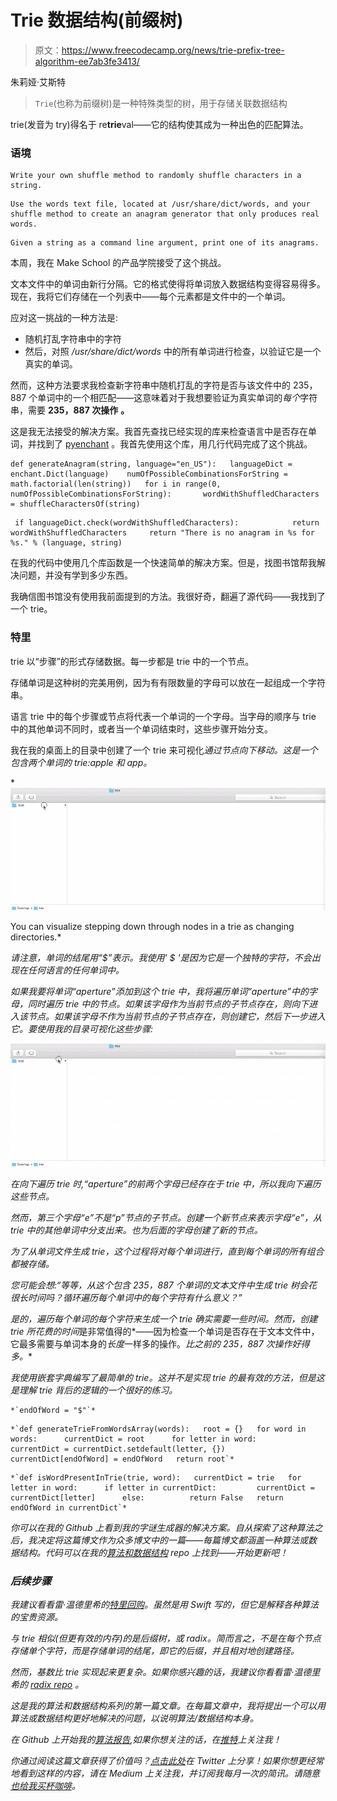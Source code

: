 # Trie 数据结构(前缀树)

> 原文：<https://www.freecodecamp.org/news/trie-prefix-tree-algorithm-ee7ab3fe3413/>

朱莉娅·艾斯特

> `Trie`(也称为前缀树)是一种特殊类型的树，用于存储关联数据结构

trie(发音为 try)得名于 re**trie**val——它的结构使其成为一种出色的匹配算法。

### 语境

```
Write your own shuffle method to randomly shuffle characters in a string. 
```

```
Use the words text file, located at /usr/share/dict/words, and your shuffle method to create an anagram generator that only produces real words.
```

```
Given a string as a command line argument, print one of its anagrams. 
```

本周，我在 Make School 的产品学院接受了这个挑战。

文本文件中的单词由新行分隔。它的格式使得将单词放入数据结构变得容易得多。现在，我将它们存储在一个列表中——每个元素都是文件中的一个单词。

应对这一挑战的一种方法是:

*   随机打乱字符串中的字符
*   然后，对照 */usr/share/dict/words* 中的所有单词进行检查，以验证它是一个真实的单词。

然而，这种方法要求我检查新字符串中随机打乱的字符是否与该文件中的 235，887 个单词中的一个相匹配——这意味着对于我想要验证为真实单词的*每个*字符串，需要 **235，887 次操作** **。**

这是我无法接受的解决方案。我首先查找已经实现的库来检查语言中是否存在单词，并找到了 [pyenchant](https://github.com/rfk/pyenchant) 。我首先使用这个库，用几行代码完成了这个挑战。

```
def generateAnagram(string, language="en_US"):   languageDict = enchant.Dict(language)    numOfPossibleCombinationsForString = math.factorial(len(string))   for i in range(0, numOfPossibleCombinationsForString):       wordWithShuffledCharacters = shuffleCharactersOf(string)
```

```
 if languageDict.check(wordWithShuffledCharacters):            return wordWithShuffledCharacters     return "There is no anagram in %s for %s." % (language, string)
```

在我的代码中使用几个库函数是一个快速简单的解决方案。但是，找图书馆帮我解决问题，并没有学到多少东西。

我确信图书馆没有使用我前面提到的方法。我很好奇，翻遍了源代码——我找到了一个 trie。

### 特里

trie 以“步骤”的形式存储数据。每一步都是 trie 中的一个节点。

存储单词是这种树的完美用例，因为有有限数量的字母可以放在一起组成一个字符串。

语言 trie 中的每个步骤或节点将代表一个单词的一个字母。当字母的顺序与 trie 中的其他单词不同时，或者当一个单词结束时，这些步骤开始分支。

我在我的桌面上的目录中创建了一个 trie 来可视化*通过节点向下移动。这是一个包含两个单词的 trie:apple 和 app。*

*![1*vuZ47z2Ff_EyAuRi087ICQ](img/04bd3a372f6a0a44150a7608b8ca1fcd.png)

You can visualize stepping down through nodes in a trie as changing directories.* 

*请注意，单词的结尾用“$”表示。我使用' $ '是因为它是一个独特的字符，不会出现在任何语言的任何单词中。*

*如果我要将单词“aperture”添加到这个 trie 中，我将遍历单词“aperture”中的字母，同时遍历 trie 中的节点。如果该字母作为当前节点的子节点存在，则向下进入该节点。如果该字母不作为当前节点的子节点存在，则创建它，然后下一步进入它。要使用我的目录可视化这些步骤:*

*![1*zX2hBSdXJTGI0jMzYS3HfA](img/13cc51fccab2ee8ba7ba1391b69ae9b2.png)*

*在向下遍历 trie 时,“aperture”的前两个字母已经存在于 trie 中，所以我向下遍历这些节点。*

*然而，第三个字母“e”不是“p”节点的子节点。创建一个新节点来表示字母“e”，从 trie 中的其他单词中分支出来。也为后面的字母创建了新的节点。*

*为了从单词文件生成 trie，这个过程将对每个单词进行，直到每个单词的所有组合都被存储。*

*您可能会想:“等等，从这个包含 235，887 个单词的文本文件中生成 trie 树会花很长时间吗？循环遍历每个单词中的每个字符有什么意义？”*

*是的，遍历每个单词的每个字符来生成一个 trie 确实需要一些时间。然而，创建 trie 所花费的时间*是非常值得的*——因为检查一个单词是否存在于文本文件中，它最多需要与单词本身的*长度*一样多的操作。*比之前的 235，887 次操作好得多。**

*我使用嵌套字典编写了最简单的 trie。这并不是实现 trie 的最有效的方法，但是这是理解 trie 背后的逻辑的一个很好的练习。*

```
*`endOfWord = "$"`*
```

```
*`def generateTrieFromWordsArray(words):   root = {}   for word in words:      currentDict = root      for letter in word:         currentDict = currentDict.setdefault(letter, {})      currentDict[endOfWord] = endOfWord   return root`*
```

```
*`def isWordPresentInTrie(trie, word):   currentDict = trie   for letter in word:      if letter in currentDict:         currentDict = currentDict[letter]      else:          return False   return endOfWord in currentDict`*
```

*你可以在我的 Github 上看到我的字谜生成器的解决方案。自从探索了这种算法之后，我决定将这篇博文作为众多博文中的一篇——每篇博文都涵盖一种算法或数据结构。代码可以在我的[算法和数据结构](https://github.com/juliascript/Algorithms-and-Data-Structures) repo 上找到——开始更新吧！*

### *后续步骤*

*我建议看看雷·温德里希的[特里回购](https://github.com/raywenderlich/swift-algorithm-club/tree/master/Trie)。虽然是用 Swift 写的，但它是解释各种算法的宝贵资源。*

*与 trie 相似(但更有效的内存)的是后缀树，或 radix。简而言之，不是在每个节点存储单个字符，而是存储单词的结尾，即它的后缀，并且相对地创建路径。*

*然而，基数比 trie 实现起来更复杂。如果你感兴趣的话，我建议你看看雷·温德里希的 [radix repo](https://github.com/raywenderlich/swift-algorithm-club/tree/master/Radix%20Tree) 。*

*这是我的算法和数据结构系列的第一篇文章。在每篇文章中，我将提出一个可以用算法或数据结构更好地解决的问题，以说明算法/数据结构本身。*

*在 Github 上开始我的[算法报告](https://github.com/juliascript/Algorithms),如果你想关注的话，在[推特](https://twitter.com/JuliaGeist)上关注我！*

*你通过阅读这篇文章获得了价值吗？[点击此处](http://ctt.ec/X041V)在 Twitter 上分享！如果你想更经常地看到这样的内容，请在 Medium 上关注我，并订阅我每月一次的简讯。请随意[也给我买杯咖啡](https://buymeacoff.ee/juliageist)。*